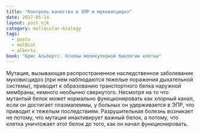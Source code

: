 ```yaml
---
title: "Контроль качества в ЭПР и муковисцидоз"
date: 2017-05-14
layout: post.njk
category: mollecular-biology
tags:
  - posts
  - molBiol
  - alberts
book: "Брюс Альбертс. Основы молекулярной биологии клетки"
---
```


Мутация, вызывающая распространенное наследственное заболевание муковисцидоз (при нем наблюдаются тяжелые поражения дыхательной системы), приводит к образованию транспортного белка наружной мембраны, немного необычно свернутого. Несмотря на то что мутантый белок может нормально функционировать как хлорный канал, если он достигает плазмалеммы, у больных он удерживается в ЭПР, что приводит к тяжелым последствиям. Разрушительная болезнь возникает не потому, что мутация инактивирует важный белок, а потому, что клетка уничтожает этот белок до того, как он начал функционировать.
